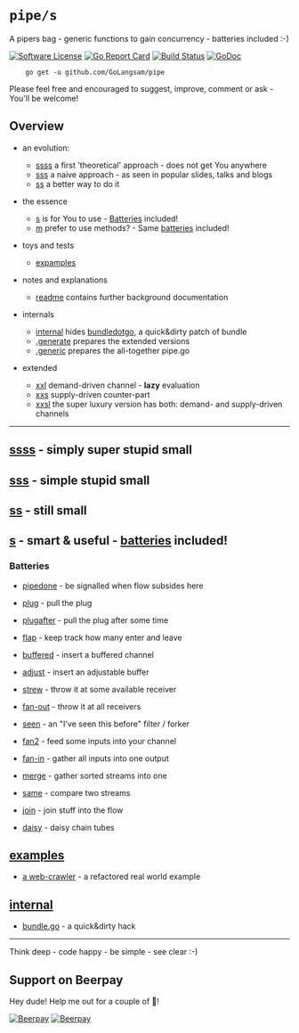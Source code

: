 # `pipe/s`
A pipers bag - generic functions to gain concurrency - batteries included :-)

[![Software License](https://img.shields.io/badge/license-MIT-brightgreen.svg?style=flat-square)](LICENSE.md)
[![Go Report Card](https://goreportcard.com/badge/github.com/GoLangsam/pipe)](https://goreportcard.com/report/github.com/GoLangsam/pipe)
[![Build Status](https://travis-ci.org/GoLangsam/pipe.svg?branch=master)](https://travis-ci.org/GoLangsam/pipe)
[![GoDoc](https://godoc.org/github.com/GoLangsam/pipe?status.svg)](https://godoc.org/github.com/GoLangsam/pipe)


```
    go get -u github.com/GoLangsam/pipe
```

Please feel free and encouraged to suggest, improve, comment or ask - You'll be welcome!

## Overview

- an evolution:
	- [ssss](ssss.none/) a first 'theoretical' approach - does not get You anywhere
	- [sss](sss.naive/) a naive approach - as seen in popular slides, talks and blogs
	- [ss](ss.notyet/) a better way to do it

- the essence
	- [s](s/) is for You to use - [Batteries](#batteries) included!
	- [m](m/) prefer to use methods? - Same [batteries](#batteries) included!

- toys and tests
	- [expamples](expamples/)

- notes and explanations
	- [readme](readme/) contains further background documentation 

- internals
	- [internal](internal/) hides [bundledotgo](internal/cmd/bundledotgo), a quick&dirty patch of bundle
	- [.generate](.generate/) prepares the extended versions
	- [.generic](.generic/) prepares the all-together pipe.go

- extended
	- [xxl](xxl/) demand-driven channel - **lazy** evaluation
	- [xxs](xxs/) supply-driven counter-part
	- [xxsl](xsl/) the super luxury version has both: demand- and supply-driven channels

---

## [ssss](ssss.none/) - simply super stupid small


## [sss](sss.naive/) - simple stupid small


## [ss](ss.notyet/) - still small


## [s](s/) - smart & useful - [batteries](#batteries) included!


### Batteries

- [pipedone](s/pipedone/)	- be signalled when flow subsides here
- [plug](s/plug/)	- pull the plug
- [plugafter](s/plugafter/) - pull the plug after some time
- [flap](s/flap/)	- keep track how many enter and leave
- [buffered](s/buffered/)	- insert a buffered channel

- [adjust](s/adjust/)	- insert an adjustable buffer 

- [strew](s/strew/)	- throw it at some available receiver
- [fan-out](s/fan-out/)	- throw it at all receivers

- [seen](s/seen/)	- an "I've seen this before" filter / forker

- [fan2](s/fan2/)	- feed some inputs into your channel
- [fan-in](s/fan-in/)	- gather all inputs into one output

- [merge](s/merge/)	- gather sorted streams into one
- [same](s/same/)	- compare two streams

- [join](s/join/)	- join stuff into the flow

- [daisy](s/daisy/)	- daisy chain tubes


## [examples](examples/)

- [a web-crawler](examples/httpsyet/) - a refactored real world example

## [internal](internal/)

- [bundle.go](internal/cmd/bundledotgo/) - a quick&dirty hack

---
Think deep - code happy - be simple - see clear :-)
## Support on Beerpay
Hey dude! Help me out for a couple of :beers:!

[![Beerpay](https://beerpay.io/GoLangsam/pipe/badge.svg?style=beer-square)](https://beerpay.io/GoLangsam/pipe)  [![Beerpay](https://beerpay.io/GoLangsam/pipe/make-wish.svg?style=flat-square)](https://beerpay.io/GoLangsam/pipe?focus=wish)